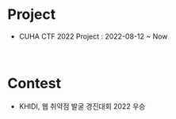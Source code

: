 # Project

- CUHA CTF 2022 Project : 2022-08-12 ~ Now

<br>

# Contest

- KHIDI, 웹 취약점 발굴 경진대회 2022 우승
